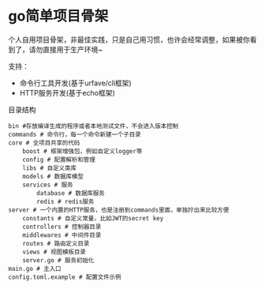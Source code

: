 go简单项目骨架
===============
个人自用项目骨架，非最佳实践，只是自己用习惯，也许会经常调整，如果被你看到了，请勿直接用于生产环境~

支持：
- 命令行工具开发(基于urfave/cli框架)
- HTTP服务开发(基于echo框架)

目录结构

```
bin #存放编译生成的程序或者本地测试文件，不会进入版本控制
commands # 命令行，每一个命令新建一个子目录
core # 全项目共享的代码
    boost # 框架增强包，例如自定义logger等
    config # 配置解析和管理
    libs # 自定义类库
    models # 数据库模型
    services # 服务
        database # 数据库服务
        redis # redis服务
server # 一个内置的HTTP服务，也是注册到commands里面，单独拧出来比较方便
    constants # 自定义常量，比如JWT的secret key
    controllers # 控制器目录
    middlewares # 中间件目录
    routes # 路由定义目录
    views # 视图模板目录
    server.go # 服务初始化
main.go # 主入口
config.toml.example # 配置文件示例
```
